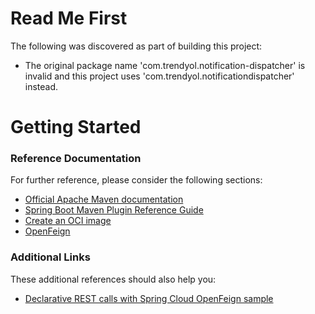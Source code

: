 # Read Me First
The following was discovered as part of building this project:

* The original package name 'com.trendyol.notification-dispatcher' is invalid and this project uses 'com.trendyol.notificationdispatcher' instead.

# Getting Started

### Reference Documentation
For further reference, please consider the following sections:

* [Official Apache Maven documentation](https://maven.apache.org/guides/index.html)
* [Spring Boot Maven Plugin Reference Guide](https://docs.spring.io/spring-boot/docs/2.5.6/maven-plugin/reference/html/)
* [Create an OCI image](https://docs.spring.io/spring-boot/docs/2.5.6/maven-plugin/reference/html/#build-image)
* [OpenFeign](https://docs.spring.io/spring-cloud-openfeign/docs/current/reference/html/)

### Additional Links
These additional references should also help you:

* [Declarative REST calls with Spring Cloud OpenFeign sample](https://github.com/spring-cloud-samples/feign-eureka)

